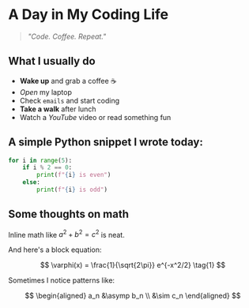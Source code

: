 # A Day in My Coding Life

> *"Code. Coffee. Repeat."*

## What I usually do

- **Wake up** and grab a coffee ☕  
- *Open* my laptop  
- Check `emails` and start coding  
- **Take a walk** after lunch  
- Watch a *YouTube* video or read something fun

## A simple Python snippet I wrote today:

```python
for i in range(5):
    if i % 2 == 0:
        print(f"{i} is even")
    else:
        print(f"{i} is odd")
```

## Some thoughts on math

Inline math like $a^2 + b^2 = c^2$ is neat.

And here's a block equation:

$$
\varphi(x) = \frac{1}{\sqrt{2\pi}} e^{-x^2/2} \tag{1}
$$

Sometimes I notice patterns like:

$$ \begin{aligned}
a_n &\asymp b_n \\
&\sim c_n
\end{aligned} $$